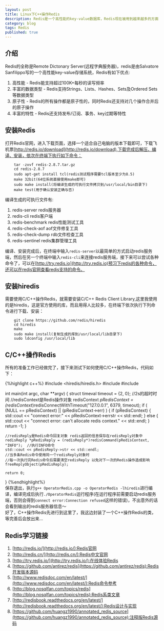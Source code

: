 ```yaml
---
layout: post
title: Linux下C++操作Redis
description: Redis是一个高性能的key-value数据库，Redis现在被用到越来越多的方面，那就有必要学一下了～
category: blog
tags: Redis
published: true
---
```


## 介绍 ##
Redis的全称是Remote Dictonary Server(远程字典服务器)，redis是由Salvatore Sanfilippo写的一个高性能key-value存储系统，Redis有如下优点:  
1. 高性能 - Redis能支持超过100K+每秒的读写频率  
2. 丰富的数据类型 - Redis支持Strings、Lists、Hashes、Sets及Ordered Sets等数据类型  
3. 原子性 - Redis的所有操作都是原子性的，同时Redis还支持对几个操作合并后的原子操作  
4. 丰富的特性 - Redis还支持发布/订阅、事务、key过期等特性  

## 安装Redis ##
打开Redis官网，进入下载页面，选择一个适合自己电脑的版本下载即可，下载飞机票[http://redis.io/download](http://redis.io/download),下载完成后解压、编译、安装，依次在终端下执行如下命令：  

        tar -zxvf redis-2.8.7.tar.gz  
        cd redis-2.8.7  
        sudo apt-get install tcl(redis测试程序需要tcl版本至少为8.5)  
        make 32bit(64位系统直接使用make即可)  
        sudo make install(将编译生成的可执行文件拷贝到/usr/local/bin目录下)  
        make test(用于确认安装正确与否)  

编译生成的可执行文件有:  
1. redis-server 	redis服务器  
2. redis-cli		redis客户端  
3. redis-benchmark 	redis性能测试工具  
4. redis-check-aof	aof文件修复工具  
5. redis-check-dump	rdb文件检查工具  
6. redis-sentinel	redis集群管理工具  

编译、安装完成后，在终端中输入`redis-server`以最简单的方式启动redis服务端，然后在另一个终端中输入`redis-cli`来连接redis服务端，接下来可以尝试各种命令了，可以在[http://try.redis.io](http://try.redis.io)预习下redis的各种命令，还可以在redis官网查看redis支持的命令。


## 安装hiredis ##
需要使用C/C++操作Redis，就需要安装C/C++ Redis Client Library,这里我使用的是hiredis，这是官方使用的库，而且用得人比较多，在终端下依次执行下列命令进行下载、安装：  

        git clone https://github.com/redis/hiredis  
        cd hiredis  
        make  
        sudo make install(复制生成的库到/usr/local/lib目录下)  
        sudo ldconfig /usr/local/lib  

## C/C++操作Redis ##
所有的准备工作已经做完了，接下来测试下如何使用C/C++操作Redis，代码如下：  

{%highlight c++%}
#include <hiredis/hiredis.h>
#include <iostream>
#include <string>

int main(int argc, char **argv)
{
    struct timeval timeout = {2, 0};    //2s的超时时间
    //redisContext是Redis操作对象
    redisContext *pRedisContext = (redisContext*)redisConnectWithTimeout("127.0.0.1", 6379, timeout);
    if ( (NULL == pRedisContext) || (pRedisContext->err) )
    {
        if (pRedisContext)
        {
            std::cout << "connect error:" << pRedisContext->errstr << std::endl;
        }
        else
        {
            std::cout << "connect error: can't allocate redis context." << std::endl;
        }
        return -1;
    }

    //redisReply是Redis命令回复对象 redis返回的信息保存在redisReply对象中
    redisReply *pRedisReply = (redisReply*)redisCommand(pRedisContext, "INFO");  //执行INFO命令
    std::cout << pRedisReply->str << std::endl;
    //当多条Redis命令使用同一个redisReply对象时 
    //每一次执行完Redis命令后需要清空redisReply 以免对下一次的Redis操作造成影响
    freeReplyObject(pRedisReply);   
    
    return 0;
}
{%endhighlight%}  
保存退出，执行`g++ OperatorRedis.cpp -o OperatorRedis -lhiredis`进行编译，编译完成后执行`./OperatorRedis`运行程序(在运行程序前需要启动redis服务端，否则会得到`connect error:Connection refused`这样的错误)，不出意外的话会看到输出的redis服务器信息～  
好了，C++操作Redis先进行到这里了，我这边封装了一个C++操作Redis的类，等完善后会放出来...  

## Redis学习链接 ##
1. [http://redis.io/](http://redis.io/):Redis官网  
2. [http://redis.cn/](http://redis.cn/):Redis中文官网  
3. [http://try.redis.io/](http://try.redis.io/):在线体验Redis  
4. [https://github.com/antirez/redis](https://github.com/antirez/redis):Redis开发版本源码  
5. [http://www.redisdoc.com/en/latest/](http://www.redisdoc.com/en/latest/):Redis命令参考  
6. [http://blog.nosqlfan.com/topics/redis](http://blog.nosqlfan.com/topics/redis):Redis系类文章  
7. [http://redisbook.readthedocs.org/en/latest/](http://redisbook.readthedocs.org/en/latest/):Redis设计与实现
8. [https://github.com/huangz1990/annotated_redis_source](https://github.com/huangz1990/annotated_redis_source):注释版Redis源码

